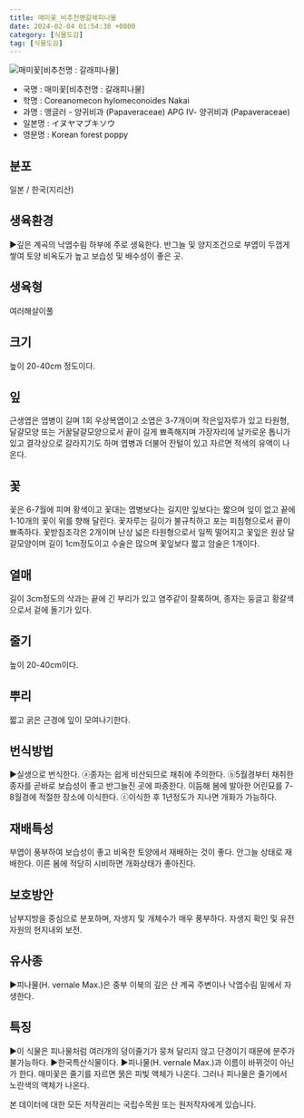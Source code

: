 ```yaml
---
title: 매미꽃_비추천명갈래피나물
date: 2024-02-04 01:54:38 +0800
category: [식물도감]
tag: [식물도감]
---
```




![매미꽃[비추천명 : 갈래피나물]](/fileUpload/plants/basic/Papaveraceae/Coreanomecon/6826/6826_1_th2.jpg)
- 국명 : 매미꽃[비추천명 : 갈래피나물]
- 학명 : Coreanomecon hylomeconoides Nakai
- 과명 : 앵글러 - 양귀비과 (Papaveraceae) APG Ⅳ- 양귀비과 (Papaveraceae)
- 일본명 : イヌヤマブキソウ
- 영문명 : Korean forest poppy


## 분포
일본 / 한국(지리산) 
## 생육환경
▶깊은 계곡의 낙엽수림 하부에 주로 생육한다. 반그늘 및 양지조건으로 부엽이 두껍게 쌓여 토양 비옥도가 높고 보습성 및 배수성이 좋은 곳.
## 생육형
여러해살이풀 
## 크기
높이 20-40cm 정도이다.
## 잎
근생엽은 엽병이 길며 1회 우상복엽이고 소엽은 3-7개이며 작은잎자루가 있고 타원형, 달걀모양 또는 거꿀달걀모양으로서 끝이 길게 뾰족해지며 가장자리에 날카로운 톱니가 있고 결각상으로 갈라지기도 하며 엽병과 더불어 잔털이 있고 자르면 적색의 유액이 나온다.
## 꽃
꽃은 6-7월에 피며 황색이고 꽃대는 엽병보다는 길지만 잎보다는 짧으며 잎이 없고 끝에 1-10개의 꽃이 위를 향해 달린다. 꽃자루는 길이가 불규칙하고 포는 피침형으로서 끝이 뾰족하다. 꽃받침조각은 2개이며 난상 넓은 타원형으로서 일찍 떨어지고 꽃잎은 원상 달걀모양이며 길이 1cm정도이고 수술은 많으며 꽃잎보다 짧고 암술은 1개이다.
## 열매
길이 3cm정도의 삭과는 끝에 긴 부리가 있고 염주같이 잘록하며, 종자는 둥글고 황갈색으로서 겉에 돌기가 있다.
## 줄기
높이 20-40cm이다.
## 뿌리
짧고 굵은 근경에 잎이 모여나기한다.
## 번식방법
▶실생으로 번식한다. ⓐ종자는 쉽게 비산되므로 채취에 주의한다. ⓑ5월경부터 채취한 종자를 곧바로 보습성이 좋고 반그늘진 곳에 파종한다. 이듬해 봄에 발아한 어린묘를 7-8월경에 적절한 장소에 이식한다. ⓒ이식한 후 1년정도가 지나면 개화가 가능하다.
## 재배특성
부엽이 풍부하여 보습성이 좋고 비옥한 토양에서 재배하는 것이 좋다. 안그늘 상태로 재배한다. 이른 봄에 적당히 시비하면 개화상태가 좋아진다.
## 보호방안
남부지방을 중심으로 분포하며, 자생지 및 개체수가 매우 풍부하다. 자생지 확인 및 유전자원의 현지내외 보전.
## 유사종
▶피나물(H. vernale Max.)은 중부 이북의 깊은 산 계곡 주변이나 낙엽수림 밑에서 자생한다.
## 특징
▶이 식물은 피나물처럼 여러개의 덩이줄기가 뭉쳐 달리지 않고 단경이기 때문에 분주가 불가능하다. ▶한국특산식물이다. ▶피나물(H. vernale Max.)과 이름이 바뀌것이 아닌가 한다. 매미꽃은 줄기를 자르면 묽은 피빛 액체가 나온다. 그러나 피나물은 줄기에서 노란색의 액체가 나온다.






본 데이터에 대한 모든 저작권리는 국립수목원 또는 원저작자에게 있습니다.
